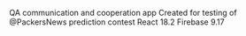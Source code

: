 QA communication and cooperation app
Created for testing of @PackersNews prediction contest
React 18.2
Firebase 9.17